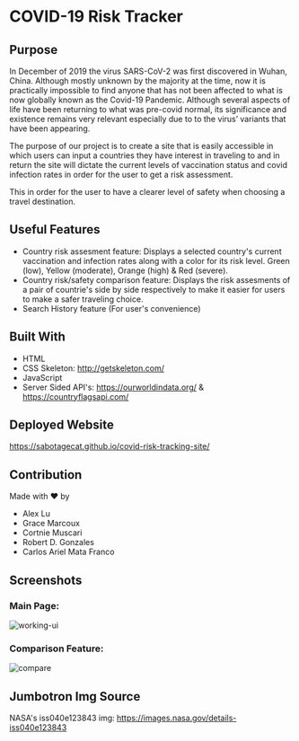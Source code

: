 # COVID-19 Risk Tracker


## Purpose
In December of 2019 the virus SARS-CoV-2 was first discovered in Wuhan, China. Although mostly unknown by the majority at the time, now it is practically impossible to find anyone that has not been affected to what is now globally known as the Covid-19 Pandemic. Although several aspects of life have been returning to what was pre-covid normal, its significance and existence remains very relevant especially due to to the virus’ variants that have been appearing.

The purpose of our project is to create a site that is easily accessible in which users can input a countries they have interest in traveling to and in return the site will dictate the current levels of vaccination status and covid infection rates in order for the user to get a risk assessment.

This in order for the user to have a clearer level of safety when choosing a travel destination.

## Useful Features
* Country risk assesment feature: Displays a selected country's current vaccination and infection rates along with a color for its risk level. Green (low), Yellow (moderate), Orange (high) & Red (severe).
* Country risk/safety comparison feature: Displays the risk assesments of a pair of countrie's side by side respectively to make it easier for users to make a safer traveling choice.
* Search History feature (For user's convenience)


## Built With
* HTML
* CSS Skeleton: http://getskeleton.com/ 
* JavaScript
* Server Sided API's: https://ourworldindata.org/ & https://countryflagsapi.com/

## Deployed Website
https://sabotagecat.github.io/covid-risk-tracking-site/

## Contribution
Made with ❤️ by 
* Alex Lu
* Grace Marcoux
* Cortnie Muscari
* Robert D. Gonzales
* Carlos Ariel Mata Franco

## Screenshots

### Main Page:
![working-ui](https://user-images.githubusercontent.com/96638258/159818859-f06314b3-07bc-4363-a6c5-1c07f3c46fef.PNG)

### Comparison Feature:
![compare](https://user-images.githubusercontent.com/96638258/159819447-55584eb8-7679-4b86-9456-ee8e8063e1a7.PNG)

## Jumbotron Img Source
NASA's iss040e123843 img: https://images.nasa.gov/details-iss040e123843 

